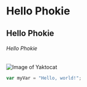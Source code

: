 # Hello Phokie
## Hello Phokie
###### Hello Phokie

![Image of Yaktocat](https://octodex.github.com/images/yaktocat.png)

``` javascript
var myVar = "Hello, world!";
```
